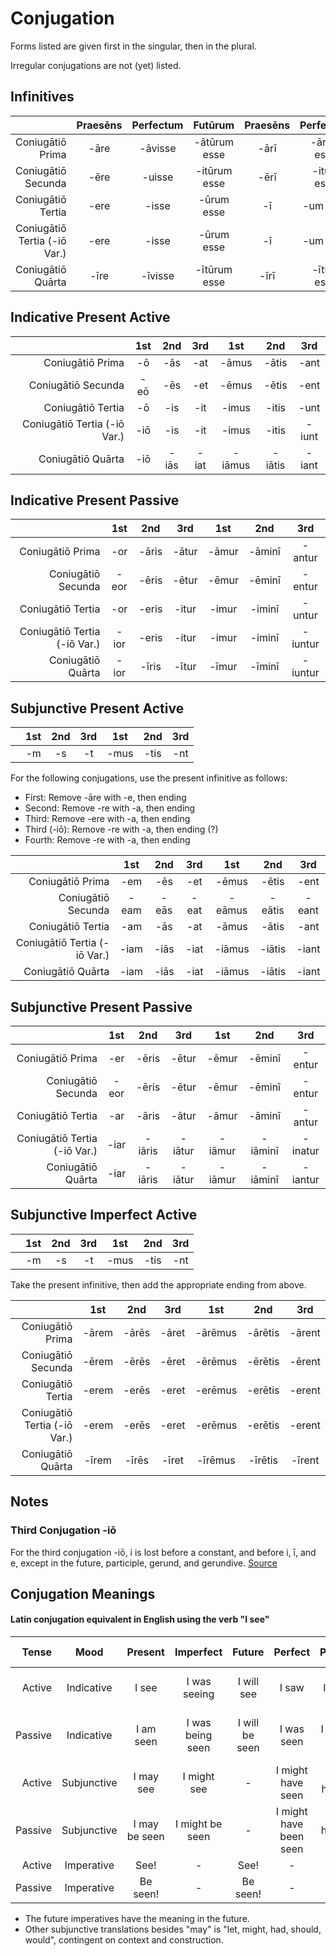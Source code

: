 # Conjugation

Forms listed are given first in the singular, then in the plural.

Irregular conjugations are not (yet) listed.

## Infinitives

|  | Praesēns | Perfectum | Futūrum | Praesēns | Perfectum | Futūrum |
| -: | :-: | :-: | :-: | :-: | :-: | :-: |
| Coniugātiō Prima | -āre | -āvisse | -ātūrum esse | -ārī  | -ārum esse | -ātum īri |
| Coniugātiō Secunda | -ēre | -uisse | -itūrum esse | -ērī | -itum esse | -itum īri |
| Coniugātiō Tertia | -ere | -isse | -ūrum esse  | -ī | -um esse | -um īrī |
| Coniugātiō Tertia (-iō Var.) | -ere | -isse | -ūrum esse | -ī | -um esse | -um īrī |
| Coniugātiō Quārta | -īre | -īvisse | -ītūrum esse | -īrī | -ītum esse | -ītum īrī |


## Indicative Present Active

|  | 1st | 2nd | 3rd | 1st | 2nd | 3rd |
| -: | :-: | :-: | :-: | :-: | :-: | :-: |
| Coniugātiō Prima | -ō | -ās | -at | -āmus | -ātis | -ant |
| Coniugātiō Secunda | -eō | -ēs | -et | -ēmus | -ētis | -ent |
| Coniugātiō Tertia | -ō | -is | -it | -imus | -itis | -unt |
| Coniugātiō Tertia (-iō Var.) | -iō | -is | -it | -imus | -itis | -iunt |
| Coniugātiō Quārta | -iō | -iās | -iat | -iāmus | -iātis | -iant |

## Indicative Present Passive

|  | 1st | 2nd | 3rd | 1st | 2nd | 3rd |
| -: | :-: | :-: | :-: | :-: | :-: | :-: |
| Coniugātiō Prima | -or | -āris | -ātur | -āmur | -āminī | -antur |
| Coniugātiō Secunda | -eor | -ēris | -ētur | -ēmur | -ēminī | -entur |
| Coniugātiō Tertia | -or | -eris | -itur | -imur | -iminī | -untur |
| Coniugātiō Tertia (-iō Var.) | -ior | -eris | -itur | -imur | -iminī | -iuntur |
| Coniugātiō Quārta | -ior | -īris | -ītur | -īmur | -īminī | -iuntur |

## Subjunctive Present Active

|  | 1st | 2nd | 3rd | 1st | 2nd | 3rd |
| -: | :-: | :-: | :-: | :-: | :-: | :-: |
|  | -m | -s | -t | -mus | -tis | -nt |

For the following conjugations, use the present infinitive as follows:
- First: Remove -āre with -e, then ending
- Second: Remove -re with -a, then ending
- Third: Remove -ere with -a, then ending
- Third (-iō): Remove -re with -a, then ending (?)
- Fourth: Remove -re with -a, then ending

|  | 1st | 2nd | 3rd | 1st | 2nd | 3rd |
| -: | :-: | :-: | :-: | :-: | :-: | :-: |
| Coniugātiō Prima | -em | -ēs | -et | -ēmus | -ētis | -ent |
| Coniugātiō Secunda | -eam | -eās | -eat | -eāmus | -eātis | -eant |
| Coniugātiō Tertia | -am | -ās | -at | -āmus | -ātis | -ant |
| Coniugātiō Tertia (-iō Var.) | -iam | -iās | -iat | -iāmus | -iātis | -iant |
| Coniugātiō Quārta | -iam | -iās | -iat | -iāmus | -iātis | -iant |

## Subjunctive Present Passive

|  | 1st | 2nd | 3rd | 1st | 2nd | 3rd |
| -: | :-: | :-: | :-: | :-: | :-: | :-: |
| Coniugātiō Prima | -er | -ēris | -ētur | -ēmur | -ēminī | -entur |
| Coniugātiō Secunda | -eor | -ēris | -ētur | -ēmur | -ēminī | -entur |
| Coniugātiō Tertia | -ar | -āris | -ātur | -āmur | -āminī | -antur |
| Coniugātiō Tertia (-iō Var.) | -iar | -iāris | -iātur | -iāmur | -iāminī | -inatur |
| Coniugātiō Quārta | -iar | -iāris | -iātur | -iāmur | -iāminī | -iantur |


## Subjunctive Imperfect Active 

|  | 1st | 2nd | 3rd | 1st | 2nd | 3rd |
| -: | :-: | :-: | :-: | :-: | :-: | :-: |
|  | -m | -s | -t | -mus | -tis | -nt |

Take the present infinitive, then add the appropriate ending from above.

|  | 1st | 2nd | 3rd | 1st | 2nd | 3rd |
| -: | :-: | :-: | :-: | :-: | :-: | :-: |
| Coniugātiō Prima | -ārem | -ārēs  | -āret  | -ārēmus  | -ārētis | -ārent |
| Coniugātiō Secunda | -ērem | -ērēs  | -ēret | -ērēmus | -ērētis  | -ērent |
| Coniugātiō Tertia | -erem | -erēs | -eret | -erēmus | -erētis | -erent |
| Coniugātiō Tertia (-iō Var.) | -erem | -erēs | -eret | -erēmus | -erētis | -erent |
| Coniugātiō Quārta | -īrem | -īrēs | -īret | -īrēmus | -īrētis | -īrent |


## Notes
###  Third Conjugation -iō

For the third conjugation -iō, i is lost before a constant, and before i, ī, and e, except in the future, participle, gerund, and gerundive. [Source](https://dcc.dickinson.edu/grammar/latin/3rd-conjugation-io-verbs)


## Conjugation Meanings

#### Latin conjugation equivalent in English using the verb "I see"

| Tense | Mood | Present | Imperfect | Future | Perfect | Pluperfect | Future Perfect |
| -: | :-: | :-: | :-: | :-: | :-: | :-: | :-: | 
| Active | Indicative | I see | I was seeing | I will see | I saw | I had saw | I will have seen |
| Passive | Indicative | I am seen | I was being seen | I will be seen | I was seen | I had been seen | I will have been seen |
| Active | Subjunctive | I may see | I might see | - | I might have seen  | I might have seen | - |
| Passive | Subjunctive | I may be seen | I might be seen | - | I might have been seen | I might have been seen | - |
| Active | Imperative | See! | - | See! | - | - | - |
| Passive | Imperative | Be seen! | - | Be seen! | - | - | - |

- The future imperatives have the meaning in the future.
- Other subjunctive translations besides "may" is "let, might, had, should, would", contingent on context and construction.
